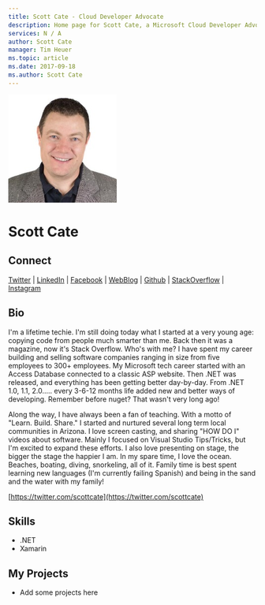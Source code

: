 ```yaml
---
title: Scott Cate - Cloud Developer Advocate
description: Home page for Scott Cate, a Microsoft Cloud Developer Advocate
services: N / A
author: Scott Cate
manager: Tim Heuer
ms.topic: article
ms.date: 2017-09-18
ms.author: Scott Cate
---
```


![Image of Scott Cate](media/profiles/scott-cate.png)

# Scott Cate

## Connect
[Twitter](https://twitter.com/ScottCate) | [LinkedIn](https://linkedin.com/in/ScottCate) | [Facebook](https://facebook.com/scottcateaz) | [WebBlog](http://scottcate.com) | [Github](https://github.com/ScottCate) | [StackOverflow](https://stackoverflow.com/users/92882/scottcate) | [Instagram](https://www.instagram.com/scottcate)

## Bio

I'm a lifetime techie. I'm still doing today what I started at a very young age: copying code from people much smarter than me. Back then it was a magazine, now it's Stack Overflow. Who's with me? I have spent my career building and selling software companies ranging in size from five employees to 300+ employees. My Microsoft tech career started with an Access Database connected to a classic ASP website. Then .NET was released, and everything has been getting better day-by-day. From .NET 1.0, 1.1, 2.0….. every 3-6-12 months life added new and better ways of developing. Remember before nuget? That wasn't very long ago!

Along the way, I have always been a fan of teaching. With a motto of "Learn. Build. Share." I started and nurtured several long term local communities in Arizona. I love screen casting, and sharing "HOW DO I" videos about software. Mainly I focused on Visual Studio Tips/Tricks, but I'm excited to expand these efforts. I also love presenting on stage, the bigger the stage the happier I am. In my spare time, I love the ocean. Beaches, boating, diving, snorkeling, all of it. Family time is best spent learning new languages (I'm currently failing Spanish) and being in the sand and the water with my family! 

[https://twitter.com/scottcate](https://twitter.com/scottcate)

## Skills

* .NET
* Xamarin


## My Projects

* Add some projects here
